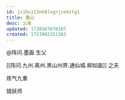 ```yaml
---
id: js1buj13nk8lvgrjce4ztg1
title: 墨山
desc: 父亲
updated: 1730167670107
created: 1723982251362
---
```


@阵问.墨画 生父

[[阵问.九州.离州.黑山州界.通仙城.柳如画]] 之夫

炼气九重

猎妖师
